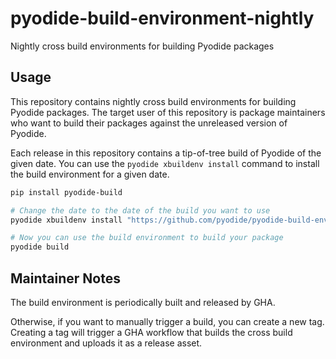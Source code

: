 # pyodide-build-environment-nightly

Nightly cross build environments for building Pyodide packages

## Usage

This repository contains nightly cross build environments for building Pyodide packages.
The target user of this repository is package maintainers who want to build their packages against the unreleased version of Pyodide.

Each release in this repository contains a tip-of-tree build of Pyodide of the given date.
You can use the `pyodide xbuildenv install` command to install the build environment for a given date.

```bash
pip install pyodide-build

# Change the date to the date of the build you want to use
pyodide xbuildenv install "https://github.com/pyodide/pyodide-build-environment-nightly/releases/download/20250125/xbuildenv.tar.gz"

# Now you can use the build environment to build your package
pyodide build
```

## Maintainer Notes

The build environment is periodically built and released by GHA.

Otherwise, if you want to manually trigger a build, you can create a new tag.
Creating a tag will trigger a GHA workflow that builds the cross build environment and uploads it as a release asset.